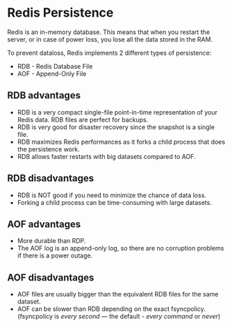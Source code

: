
# Redis Persistence

Redis is an in-memory database. This means that when you restart the server, or in case of power loss, you lose all the data stored in the RAM.

To prevent dataloss, Redis implements 2 different types of persistence:

* RDB - Redis Database File
* AOF - Append-Only File

## RDB advantages

* RDB is a very compact single-file point-in-time representation of your Redis data. RDB files are perfect for backups.
* RDB is very good for disaster recovery since the snapshot is a single file.
* RDB maximizes Redis performances as it forks a child process that does the persistence work.
* RDB allows faster restarts with big datasets compared to AOF.

## RDB disadvantages

* RDB is NOT good if you need to minimize the chance of data loss.
* Forking a child process can be time-consuming with large datasets.

## AOF advantages

* More durable than RDP.
* The AOF log is an append-only log, so there are no corruption problems if there is a power outage.

## AOF disadvantages

* AOF files are usually bigger than the equivalent RDB files for the same dataset.
* AOF can be slower than RDB depending on the exact fsyncpolicy. (fsyncpolicy is _every second_ — the default - _every command_ or _never_)
